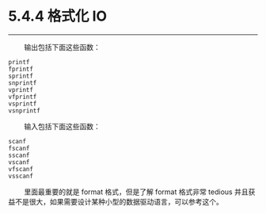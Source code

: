# 5.4.4 格式化 IO
***

&emsp;&emsp;
输出包括下面这些函数：

    printf
    fprintf
    sprintf
    snprintf
    vprintf
    vfprintf
    vsprintf
    vsnprintf

&emsp;&emsp;
输入包括下面这些函数：

    scanf
    fscanf
    sscanf
    vscanf
    vfscanf
    vsscanf

&emsp;&emsp;
里面最重要的就是 format 格式，但是了解 format 格式非常 tedious 并且获益不是很大，如果需要设计某种小型的数据驱动语言，可以参考这个。